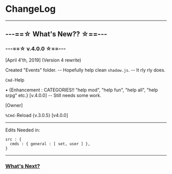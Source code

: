 # ChangeLog
-----

## ---==☆ What's New?? ☆==---
  ### ---==☆ v.4.0.0 ☆==---

[April 4'th, 2019] (Version 4 rewrite)

Created "Events" folder. -- Hopefully help clean `shadow.js`. -- It rly rly does.


`Cmd-`Help

• {Enhancement : CATEGORIES!! "help mod", "help fun", "help all", "help srpg" etc.} [v.4.0.0] -- Still needs some work.


[Owner]

`%Cmd-`Reload {v.3.0.5} [v4.0.0]

----
Edits Needed in:
```
src : {
  cmds : { general : [ set, user ] },
}
```

----------
### [What's Next?](https://github.com/shadow-spybeje/LadyShadow/blob/master/docs/Whats_Next.md)
